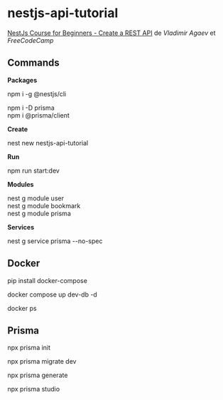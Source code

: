 # nestjs-api-tutorial

[NestJs Course for Beginners - Create a REST API](https://www.youtube.com/watch?v=GHTA143_b-s) de *Vladimir Agaev* et *FreeCodeCamp*

## Commands

**Packages**

npm i -g @nestjs/cli

npm i -D prisma<br>
npm i @prisma/client

**Create**

nest new nestjs-api-tutorial

**Run**

npm run start:dev

**Modules**

nest g module user<br>
nest g module bookmark<br>
nest g module prisma

**Services**

nest g service prisma --no-spec

## Docker

pip install docker-compose

docker compose up dev-db -d

docker ps

## Prisma

npx prisma init

npx prisma migrate dev

npx prisma generate

npx prisma studio